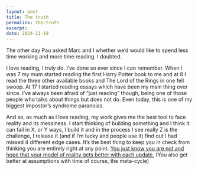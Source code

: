 ```yaml
---
layout: post
title: The truth
permalink: the-truth
excerpt: 
date: 2024-11-19
---
```


The other day Pau asked Marc and I whether we’d would like to spend less time working and more time reading. I doubted.

I love reading, I truly do. I’ve done so ever since I can remember. When I was 7 my mum started reading the first Harry Potter book to me and at 8 I read the three other available books and The Lord of the Rings in one fell swoop. At 17 I started reading essays which have been my main thing ever since.
I’ve always been afraid of “just reading” though, being one of those people who talks about things but does not do. Even today, this is one of my biggest impostor’s syndrome paranoias.

And so, as much as I love reading, my work gives me the best tool to face reality and its messiness. 
I start thinking of building something and I think it can fail in X, or Y ways, I build it and in the process I see really Z is the challenge, 
I release it (and if I’m lucky and people use it) find out I had missed 4 different edge cases. 
It’s the best thing to keep you in check from thinking you are entirely right at any point. 
[You just know you are not and hope that your model of reality gets better with each update.](https://en.m.wikipedia.org/wiki/Fallibilism)
(You also get better at assumptions with time of course, the meta-cycle)